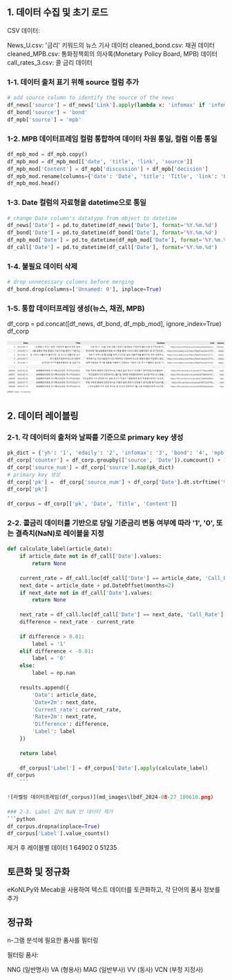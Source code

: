 ## 1. 데이터 수집 및 초기 로드
CSV 데이터:

News_U.csv: '금리' 키워드의 뉴스 기사 데이터
cleaned_bond.csv: 채권 데이터
cleaned_MPB.csv: 통화정책회의 의사록(Monetary Policy Board, MPB) 데이터
call_rates_3.csv: 콜 금리 데이터

 ### 1-1. 데이터 출처 표기 위해 source 컬럼 추가
```python
# add source column to identify the source of the news
df_news['source'] = df_news['Link'].apply(lambda x: 'infomax' if 'infomax' in x else ('edaily' if 'edaily' in x else 'yh' if 'yna' in x else None))
df_bond['source'] = 'bond'
df_mpb['source'] = 'mpb'
```

### 1-2. MPB 데이터프레임 컬럼 통합하여 데이터 차원 통일, 컬럼 이름 통일
```python
df_mpb_mod = df_mpb.copy()
df_mpb_mod = df_mpb_mod[['date', 'title', 'link', 'source']]
df_mpb_mod['Content'] = df_mpb['discussion'] + df_mpb['decision']
df_mpb_mod.rename(columns={'date': 'Date', 'title': 'Title', 'link': 'Link'}, inplace=True)
df_mpb_mod.head()
```

### 1-3. Date 컬럼의 자료형을 datetime으로 통일
```python
# change Date column's datatype from object to datetime
df_news['Date'] = pd.to_datetime(df_news['Date'], format='%Y.%m.%d')
df_bond['Date'] = pd.to_datetime(df_bond['Date'], format='%Y.%m.%d')
df_mpb_mod['Date'] = pd.to_datetime(df_mpb_mod['Date'], format='%Y.%m.%d')
df_call['Date'] = pd.to_datetime(df_call['Date'], format='%Y.%m.%d')
```

### 1-4. 불필요 데이터 삭제
```python
# drop unnecessary columns before merging
df_bond.drop(columns=['Unnamed: 0'], inplace=True)
```

### 1-5. 통합 데이터프레임 생성(뉴스, 채권, MPB)
df_corp = pd.concat([df_news, df_bond, df_mpb_mod], ignore_index=True)
df_corp

![통합 데이터프레임(df_corp)](md_images/2024-08-27_100421.png)
## 2. 데이터 레이블링

### 2-1. 각 데이터의 출처와 날짜를 기준으로 primary key 생성
```python
pk_dict = {'yh': '1', 'edaily': '2', 'infomax': '3', 'bond': '4', 'mpb': '5'}
df_corp['counter'] = df_corp.groupby(['source', 'Date']).cumcount() + 1
df_corp['source_num'] = df_corp['source'].map(pk_dict)
# primary key 생성
df_corp['pk'] =  df_corp['source_num'] + df_corp['Date'].dt.strftime('%Y%m%d') + df_corp['counter'].apply(lambda x: f'{x:03}')
df_corp['pk']

df_corpus = df_corp[['pk', 'Date', 'Title', 'Content']]
```

### 2-2. 콜금리 데이터를 기반으로 당일 기준금리 변동 여부에 따라 '1', '0', 또는 결측치(NaN)로 레이블을 지정
```python
def calculate_label(article_date):
    if article_date not in df_call['Date'].values:
        return None
    
    current_rate = df_call.loc[df_call['Date'] == article_date, 'Call_Rate'].values[0]
    next_date = article_date + pd.DateOffset(months=2)
    if next_date not in df_call['Date'].values:
        return None
    
    next_rate = df_call.loc[df_call['Date'] == next_date, 'Call_Rate'].values[0]
    difference = next_rate - current_rate

    if difference > 0.01:
        label = '1'
    elif difference < -0.01:
        label = '0'
    else:
        label = np.nan

    results.append({
        'Date': article_date,
        'Date+2m': next_date,
        'Current_rate': current_rate,
        'Rate+2m': next_rate,
        'Difference': difference,
        'Label': label
    })

    return label

    df_corpus['Label'] = df_corpus['Date'].apply(calculate_label)
df_corpus
    ```

![라벨링 데이터프레임(df_corpus)](md_images\lbdf_2024-08-27_100610.png)

### 2-3. Label 값이 NaN 인 데이터 제거
```python
df_corpus.dropna(inplace=True)
df_corpus['Label'].value_counts()
```
제거 후 레이블별 데이터
1    64902
0    51235


## 토큰화 및 정규화
eKoNLPy와 Mecab을 사용하여 텍스트 데이터를 토큰화하고, 각 단어의 품사 정보를 추가


## 정규화
n-그램 분석에 필요한 품사를 필터링

필터링 품사:

NNG (일반명사)
VA (형용사)
MAG (일반부사)
VV (동사)
VCN (부정 지정사)